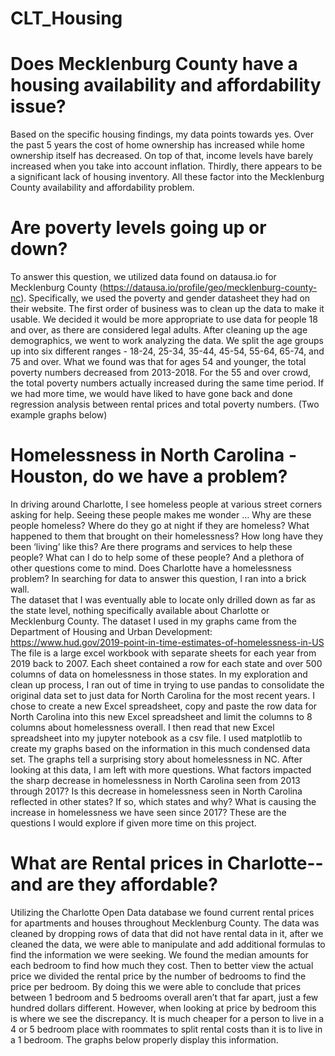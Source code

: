 # CLT_Housing
# Does Mecklenburg County have a housing availability and affordability issue?
Based on the specific housing findings, my data points towards yes. Over the past 5 years the cost of home ownership has increased while home ownership itself has decreased. On top of that, income levels have barely increased when you take into account inflation. Thirdly, there appears to be a significant lack of housing inventory. All these factor into the Mecklenburg County availability and affordability problem.

# Are poverty levels going up or down?
To answer this question, we utilized data found on datausa.io for Mecklenburg County (https://datausa.io/profile/geo/mecklenburg-county-nc). Specifically, we used the poverty and gender datasheet they had on their website. The first order of business was to clean up the data to make it usable. We decided it would be more appropriate to use data for people 18 and over, as there are considered legal adults. After cleaning up the age demographics, we went to work analyzing the data. We split the age groups up into six different ranges - 18-24, 25-34, 35-44, 45-54, 55-64, 65-74, and 75 and over. What we found was that for ages 54 and younger, the total poverty numbers decreased from 2013-2018. For the 55 and over crowd, the total poverty numbers actually increased during the same time period. If we had more time, we would have liked to have gone back and done regression analysis between rental prices and total poverty numbers. (Two example graphs below)


# Homelessness in North Carolina - Houston, do we have a problem?
In driving around Charlotte, I see homeless people at various street corners asking for help. Seeing these people makes me wonder … Why are these people homeless? Where do they go at night if they are homeless?  What happened to them that brought on their homelessness? How long have they been ‘living’ like this?  Are there programs and services to help these people?  What can I do to help some of these people? And a plethora of other questions come to mind.  Does Charlotte have a homelessness problem? In searching for data to answer this question, I ran into a brick wall.  
The dataset that I was eventually able to locate only drilled down as far as the state level, nothing specifically available about Charlotte or Mecklenburg County. The dataset I used in my graphs came from the Department of Housing and Urban Development: https://www.hud.gov/2019-point-in-time-estimates-of-homelessness-in-US
The file is a large excel workbook with separate sheets for each year from 2019 back to 2007.  Each sheet contained a row for each state and over 500 columns of data on homelessness in those states.  In my exploration and clean up process, I ran out of time in trying to use pandas to consolidate the original data set to just data for North Carolina for the most recent years. I chose to create a new Excel spreadsheet, copy and paste the row data for North Carolina into this new Excel spreadsheet and limit the columns to 8 columns about homelessness overall.  I then read that new Excel spreadsheet into my jupyter notebook as a csv file.  I used matplotlib to create my graphs based on the information in this much condensed data set.
The graphs tell a surprising story about homelessness in NC.   After looking at this data, I am left with more questions.  What factors impacted the sharp decrease in homelessness in North Carolina seen from 2013 through 2017?  Is this decrease in homelessness seen in North Carolina reflected in other states?  If so, which states and why?  What is causing the increase in homelessness we have seen since 2017?  These are the questions I would explore if given more time on this project.



# What are Rental prices in Charlotte--and are they affordable? 
Utilizing the Charlotte Open Data database we found current rental prices for apartments and houses throughout Mecklenburg County. The data was cleaned by dropping rows of data that did not have rental data in it, after we cleaned the data, we were able to manipulate and add additional formulas to find the information we were seeking. We found the median amounts for each bedroom to find how much they cost. Then to better view the actual price we divided the rental price by the number of bedrooms to find the price per bedroom. By doing this we were able to conclude that prices between 1 bedroom and 5 bedrooms overall aren’t that far apart, just a few hundred dollars different. However, when looking at price by bedroom this is where we see the discrepancy. It is much cheaper for a person to live in a 4 or 5 bedroom place with roommates to split rental costs than it is to live in a 1 bedroom. The graphs below properly display this information. 


